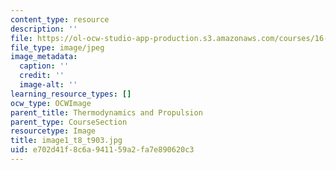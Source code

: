 ```yaml
---
content_type: resource
description: ''
file: https://ol-ocw-studio-app-production.s3.amazonaws.com/courses/16-01-unified-engineering-i-ii-iii-iv-fall-2005-spring-2006/e702d41f8c6a941159a2fa7e890620c3_image1_t8_t903.jpg
file_type: image/jpeg
image_metadata:
  caption: ''
  credit: ''
  image-alt: ''
learning_resource_types: []
ocw_type: OCWImage
parent_title: Thermodynamics and Propulsion
parent_type: CourseSection
resourcetype: Image
title: image1_t8_t903.jpg
uid: e702d41f-8c6a-9411-59a2-fa7e890620c3
---
```

